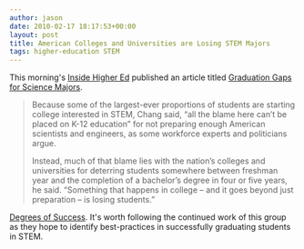```yaml
---
author: jason
date: 2010-02-17 18:17:53+00:00
layout: post
title: American Colleges and Universities are Losing STEM Majors
tags: higher-education STEM
---
```


This morning's <a href="http://insiderhighered.com">Inside Higher Ed</a> published an article titled <a href="http://www.insidehighered.com/news/2010/02/17/stem">Graduation Gaps for Science Majors</a>.

> Because some of the largest-ever proportions of students are starting college interested in STEM, Chang said, “all the blame here can’t be placed on K-12 education” for not preparing enough American scientists and engineers, as some workforce experts and politicians argue. </p><p>Instead, much of that blame lies with the nation’s colleges and universities for deterring students somewhere between freshman year and the completion of a bachelor’s degree in four or five years, he said. “Something that happens in college – and it goes beyond just preparation – is losing students.”

<a href="http://heri.ucla.edu/nih/HERI_ResearchBrief_OL_2010_STEM.pdf">Degrees of Success</a>. It's worth following the continued work of this group as they hope to identify best-practices in successfully graduating students in STEM.

